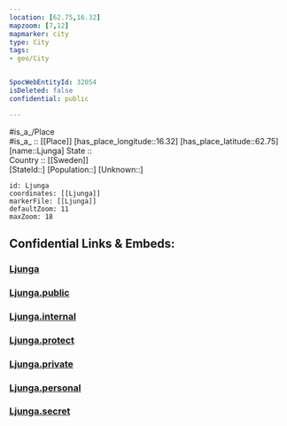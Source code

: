 ```yaml
---
location: [62.75,16.32] 
mapzoom: [7,12] 
mapmarker: city 
type: City
tags:
- geo/City


SpocWebEntityId: 32054
isDeleted: false
confidential: public

---
```

#is_a_/Place  
#is_a_ :: [[Place]] 
[has_place_longitude::16.32] 
[has_place_latitude::62.75] 
[name::Ljunga] 
State ::  
Country :: [[Sweden]]  
[StateId::] 
[Population::] 
[Unknown::] 


```leaflet
id: Ljunga
coordinates: [[Ljunga]] 
markerFile: [[Ljunga]] 
defaultZoom: 11 
maxZoom: 18
```


## Confidential Links & Embeds: 

### [Ljunga](/_Standards/Earth/Continent/Europe/Europe~North/Sweden/Provinces~Sweden/Jämtland/City/Ljunga.md) 

### [Ljunga.public](/_public/Earth/Continent/Europe/Europe~North/Sweden/Provinces~Sweden/Jämtland/City/Ljunga.public.md) 

### [Ljunga.internal](/_internal/Earth/Continent/Europe/Europe~North/Sweden/Provinces~Sweden/Jämtland/City/Ljunga.internal.md) 

### [Ljunga.protect](/_protect/Earth/Continent/Europe/Europe~North/Sweden/Provinces~Sweden/Jämtland/City/Ljunga.protect.md) 

### [Ljunga.private](/_private/Earth/Continent/Europe/Europe~North/Sweden/Provinces~Sweden/Jämtland/City/Ljunga.private.md) 

### [Ljunga.personal](/_personal/Earth/Continent/Europe/Europe~North/Sweden/Provinces~Sweden/Jämtland/City/Ljunga.personal.md) 

### [Ljunga.secret](/_secret/Earth/Continent/Europe/Europe~North/Sweden/Provinces~Sweden/Jämtland/City/Ljunga.secret.md)

